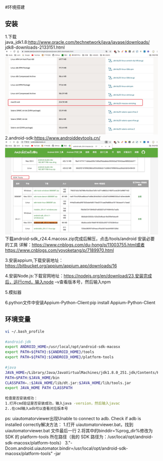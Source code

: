 <!--
 * @Descripttion: 
 * @Author: zlj
 * @Date: 2020-06-02 13:42:14
--> 
#环境搭建

## 安装

1.下载java_jdk1.8:http://www.oracle.com/technetwork/java/javase/downloads/
jdk8-downloads-2133151.html
![images](./img/jdk.png)
2.android-sdk:https://www.androiddevtools.cn/
![images](./img/sdk.png)
下载android-sdk_r24.4.macosx.zip完成后解压，点击/tools/android 安装必要的工具 详解：https://www.cnblogs.com/du-hong/p/11003755.html或者https://www.cnblogs.com/yoyoketang/p/7189970.html

3.安装appium,下载安装地址：https://bitbucket.org/appium/appium.app/downloads/16

4.安装Node.js:下载官网地址：https://nodejs.org/en/download/23,安装完成后，运行cmd，输入node –v查看版本号，然后输入npm

5.模拟器

6.python文件中安装Appium-Python-Client:pip install Appium-Python-Client

## 环境变量

```.bash
vi ~/.bash_profile

#android-jdk
export ANDROID_HOME=/usr/local/opt/android-sdk-macosx
export PATH=${PATH}:${ANDROID_HOME}/tools
export PATH=${PATH}:${ANDROID_HOME}/platform-tools

#java
JAVA_HOME=/Library/Java/JavaVirtualMachines/jdk1.8.0_251.jdk/Contents/Home
PATH=$PATH:$JAVA_HOME/bin
CLASSPATH=.:$JAVA_HOME/lib/dt.jar:$JAVA_HOME/lib/tools.jar
export JAVA_HOME PATH CLASSPATH

检查是否安装成功：
1.打开cmd验证是否安装成功，输入java -version，然后输入javac
2..在cmd输入adb可以查看对应版本号
```

ps:
uiautomatorviewer出现Unable to connect to adb. Check if adb is installed correctly解决方法：
1.打开 uiautomatorviewer.bat，找到 uiautomatorviewer.bat 文件最后一行
2.将其中的binddir=%prog_dir%修改为 SDK 的 platform-tools 所在路径（我的 SDK 路径为：/usr/local/opt/android-sdk-macosx/platform-tools）
3."-Dcom.android.uiautomator.bindir=/usr/local/opt/android-sdk-macosx/platform-tools" -jar


